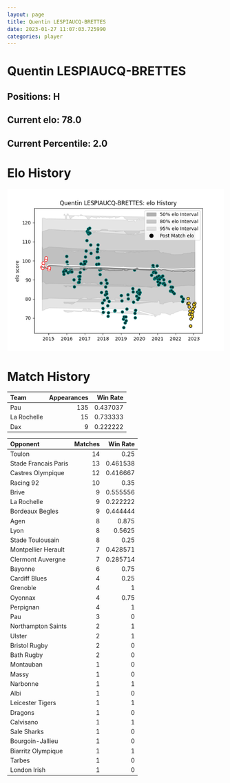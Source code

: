```yaml
---  
layout: page  
title: Quentin LESPIAUCQ-BRETTES  
date: 2023-01-27 11:07:03.725990  
categories: player  
---
```

# Quentin LESPIAUCQ-BRETTES

## Positions: H

## Current elo: 78.0

## Current Percentile: 2.0

# Elo History


![elo history](history_QuentinLESPIAUCQ-BRETTES.png)
# Match History


| Team        |   Appearances |   Win Rate |
|:------------|--------------:|-----------:|
| Pau         |           135 |   0.437037 |
| La Rochelle |            15 |   0.733333 |
| Dax         |             9 |   0.222222 |

| Opponent             |   Matches |   Win Rate |
|:---------------------|----------:|-----------:|
| Toulon               |        14 |   0.25     |
| Stade Francais Paris |        13 |   0.461538 |
| Castres Olympique    |        12 |   0.416667 |
| Racing 92            |        10 |   0.35     |
| Brive                |         9 |   0.555556 |
| La Rochelle          |         9 |   0.222222 |
| Bordeaux Begles      |         9 |   0.444444 |
| Agen                 |         8 |   0.875    |
| Lyon                 |         8 |   0.5625   |
| Stade Toulousain     |         8 |   0.25     |
| Montpellier Herault  |         7 |   0.428571 |
| Clermont Auvergne    |         7 |   0.285714 |
| Bayonne              |         6 |   0.75     |
| Cardiff Blues        |         4 |   0.25     |
| Grenoble             |         4 |   1        |
| Oyonnax              |         4 |   0.75     |
| Perpignan            |         4 |   1        |
| Pau                  |         3 |   0        |
| Northampton Saints   |         2 |   1        |
| Ulster               |         2 |   1        |
| Bristol Rugby        |         2 |   0        |
| Bath Rugby           |         2 |   0        |
| Montauban            |         1 |   0        |
| Massy                |         1 |   0        |
| Narbonne             |         1 |   1        |
| Albi                 |         1 |   0        |
| Leicester Tigers     |         1 |   1        |
| Dragons              |         1 |   0        |
| Calvisano            |         1 |   1        |
| Sale Sharks          |         1 |   0        |
| Bourgoin-Jallieu     |         1 |   0        |
| Biarritz Olympique   |         1 |   1        |
| Tarbes               |         1 |   0        |
| London Irish         |         1 |   0        |